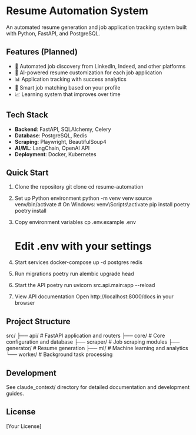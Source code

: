 # Resume Automation System

An automated resume generation and job application tracking system built with Python, FastAPI, and PostgreSQL.

## Features (Planned)

- 🤖 Automated job discovery from LinkedIn, Indeed, and other platforms
- 📄 AI-powered resume customization for each job application  
- 📊 Application tracking with success analytics
- 🎯 Smart job matching based on your profile
- 📈 Learning system that improves over time

## Tech Stack

- **Backend**: FastAPI, SQLAlchemy, Celery
- **Database**: PostgreSQL, Redis
- **Scraping**: Playwright, BeautifulSoup4
- **AI/ML**: LangChain, OpenAI API
- **Deployment**: Docker, Kubernetes

## Quick Start

1. Clone the repository
   git clone <your-repo-url>
   cd resume-automation

2. Set up Python environment
   python -m venv venv
   source venv/bin/activate  # On Windows: venv\Scripts\activate
   pip install poetry
   poetry install

3. Copy environment variables
   cp .env.example .env
   # Edit .env with your settings

4. Start services
   docker-compose up -d postgres redis

5. Run migrations
   poetry run alembic upgrade head

6. Start the API
   poetry run uvicorn src.api.main:app --reload

7. View API documentation
   Open http://localhost:8000/docs in your browser

## Project Structure

src/
├── api/         # FastAPI application and routers
├── core/        # Core configuration and database
├── scraper/     # Job scraping modules
├── generator/   # Resume generation
├── ml/          # Machine learning and analytics
└── worker/      # Background task processing

## Development

See claude_context/ directory for detailed documentation and development guides.

## License

[Your License]

